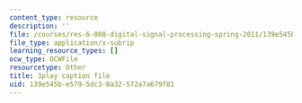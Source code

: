 ```yaml
---
content_type: resource
description: ''
file: /courses/res-6-008-digital-signal-processing-spring-2011/139e545be5795dc38a32572a7a679f81_LrNXtw0E7Dk.vtt
file_type: application/x-subrip
learning_resource_types: []
ocw_type: OCWFile
resourcetype: Other
title: 3play caption file
uid: 139e545b-e579-5dc3-8a32-572a7a679f81
---
```

